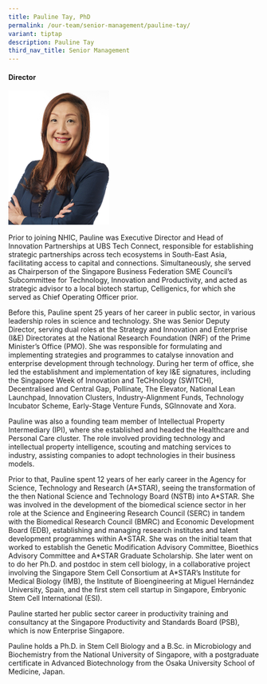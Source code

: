 ```yaml
---
title: Pauline Tay, PhD
permalink: /our-team/senior-management/pauline-tay/
variant: tiptap
description: Pauline Tay
third_nav_title: Senior Management
---
```

<h4><strong>Director</strong></h4><div class="isomer-image-wrapper"><img style="width: 40%;" height="auto" width="100%" alt="Pauline Tay" src="/images/About/Our Team/Senior Management/PaulineTay_Bio.jpg"></div><p>Prior to joining NHIC, Pauline was Executive Director and Head of Innovation Partnerships at UBS Tech Connect, responsible for establishing strategic partnerships across tech ecosystems in South-East Asia, facilitating access to capital and connections. Simultaneously, she served as Chairperson of the Singapore Business Federation SME Council’s Subcommittee for Technology, Innovation and Productivity, and acted as strategic advisor to a local biotech startup, Celligenics, for which she served as Chief Operating Officer prior.</p><p>Before this, Pauline spent 25 years of her career in public sector, in various leadership roles in science and technology. She was Senior Deputy Director, serving dual roles at the Strategy and Innovation and Enterprise (I&amp;E) Directorates at the National Research Foundation (NRF) of the Prime Minister’s Office (PMO). She was responsible for formulating and implementing strategies and programmes to catalyse innovation and enterprise development through technology. During her term of office, she led the establishment and implementation of key I&amp;E signatures, including the Singapore Week of Innovation and TeCHnology (SWITCH), Decentralised and Central Gap, Pollinate, The Elevator, National Lean Launchpad, Innovation Clusters, Industry-Alignment Funds, Technology Incubator Scheme, Early-Stage Venture Funds, SGInnovate and Xora.</p><p>Pauline was also a founding team member of Intellectual Property Intermediary (IPI), where she established and headed the Healthcare and Personal Care cluster. The role involved providing technology and intellectual property intelligence, scouting and matching services to industry, assisting companies to adopt technologies in their business models.</p><p>Prior to that, Pauline spent 12 years of her early career in the Agency for Science, Technology and Research (A*STAR), seeing the transformation of the then National Science and Technology Board (NSTB) into A*STAR. She was involved in the development of the biomedical science sector in her role at the Science and Engineering Research Council (SERC) in tandem with the Biomedical Research Council (BMRC) and Economic Development Board (EDB), establishing and managing research institutes and talent development programmes within A*STAR. She was on the initial team that worked to establish the Genetic Modification Advisory Committee, Bioethics Advisory Committee and A*STAR Graduate Scholarship. She later went on to do her Ph.D. and postdoc in stem cell biology, in a collaborative project involving the Singapore Stem Cell Consortium at A*STAR’s Institute for Medical Biology (IMB), the Institute of Bioengineering at Miguel Hernández University, Spain, and the first stem cell startup in Singapore, Embryonic Stem Cell International (ESI).</p><p>Pauline started her public sector career in productivity training and consultancy at the Singapore Productivity and Standards Board (PSB), which is now Enterprise Singapore.</p><p>Pauline holds a Ph.D. in Stem Cell Biology and a B.Sc. in Microbiology and Biochemistry from the National University of Singapore, with a postgraduate certificate in Advanced Biotechnology from the Osaka University School of Medicine, Japan.</p>